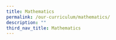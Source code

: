 ```yaml
---
title: Mathematics
permalink: /our-curriculum/mathematics/
description: ""
third_nav_title: Mathematics
---
```

